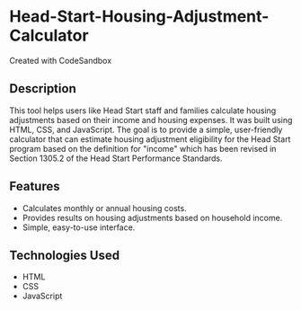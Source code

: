 # Head-Start-Housing-Adjustment-Calculator
Created with CodeSandbox

## Description
This tool helps users like Head Start staff and families calculate housing adjustments based on their income and housing expenses. It was built using HTML, CSS, and JavaScript. The goal is to provide a simple, user-friendly calculator that can estimate housing adjustment eligibility for the Head Start program based on the definition for "income" which has been revised in Section 1305.2 of the Head Start Performance Standards.

## Features
- Calculates monthly or annual housing costs.
- Provides results on housing adjustments based on household income.
- Simple, easy-to-use interface.

## Technologies Used
- HTML
- CSS
- JavaScript
